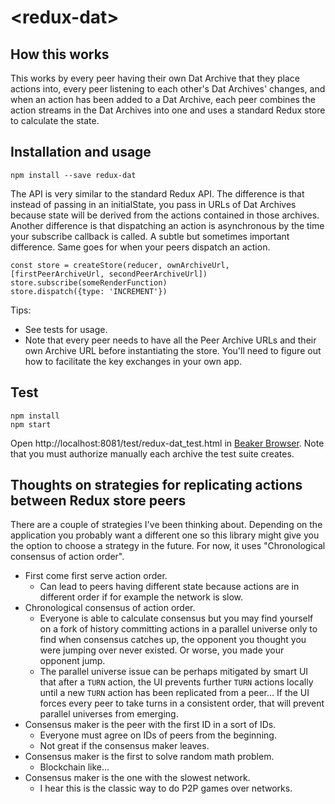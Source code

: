 # \<redux-dat\>

## How this works
This works by every peer having their own Dat Archive that they place actions into, every peer listening to each other's Dat Archives' changes, and when an action has been added to a Dat Archive, each peer combines the action streams in the Dat Archives into one and uses a standard Redux store to calculate the state.

## Installation and usage
```
npm install --save redux-dat
```

The API is very similar to the standard Redux API. The difference is that instead of passing in an initialState, you pass in URLs of Dat Archives because state will be derived from the actions contained in those archives. Another difference is that dispatching an action is asynchronous by the time your subscribe callback is called. A subtle but sometimes important difference. Same goes for when your peers dispatch an action.
```
const store = createStore(reducer, ownArchiveUrl, [firstPeerArchiveUrl, secondPeerArchiveUrl])
store.subscribe(someRenderFunction)
store.dispatch({type: 'INCREMENT'})
```
Tips:
- See tests for usage.
- Note that every peer needs to have all the Peer Archive URLs and their own Archive URL before instantiating the store. You'll need to figure out how to facilitate the key exchanges in your own app.

## Test
```
npm install
npm start
```
Open http://localhost:8081/test/redux-dat_test.html in [Beaker Browser](https://beakerbrowser.com/). Note that you must authorize manually each archive the test suite creates.

## Thoughts on strategies for replicating actions between Redux store peers
There are a couple of strategies I've been thinking about. Depending on the application you probably want a different one so this library might give you the option to choose a strategy in the future. For now, it uses "Chronological consensus of action order".

- First come first serve action order.
  - Can lead to peers having different state because actions are in different order if for example the network is slow.
- Chronological consensus of action order.
  - Everyone is able to calculate consensus but you may find yourself on a fork of history committing actions in a parallel universe only to find when consensus catches up, the opponent you thought you were jumping over never existed. Or worse, you made your opponent jump.
  - The parallel universe issue can be perhaps mitigated by smart UI that after a `TURN` action, the UI prevents further `TURN` actions locally until a new `TURN` action has been replicated from a peer... If the UI forces every peer to take turns in a consistent order, that will prevent parallel universes from emerging.
- Consensus maker is the peer with the first ID in a sort of IDs.
  - Everyone must agree on IDs of peers from the beginning.
  - Not great if the consensus maker leaves.
- Consensus maker is the first to solve random math problem.
  - Blockchain like...
- Consensus maker is the one with the slowest network.
  - I hear this is the classic way to do P2P games over networks.
